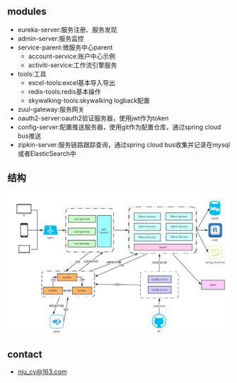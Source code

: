 ## modules
* eureka-server:服务注册、服务发现
* admin-server:服务监控
* service-parent:微服务中心parent
    * account-service:账户中心示例
    * activiti-service:工作流引擎服务
* tools:工具
    * excel-tools:excel基本导入导出
    * redis-tools:redis基本操作
    * skywalking-tools:skywalking logback配置
* zuul-gateway:服务网关
* oauth2-server:oauth2验证服务器，使用jwt作为token
* config-server:配置推送服务器，使用git作为配置仓库，通过spring cloud bus推送
* zipkin-server:服务链路跟踪查询，通过spring cloud bus收集并记录在mysql或者ElasticSearch中

## 结构

![结构](/docs/structure.png)

## contact
* <nju_cy@163.com>